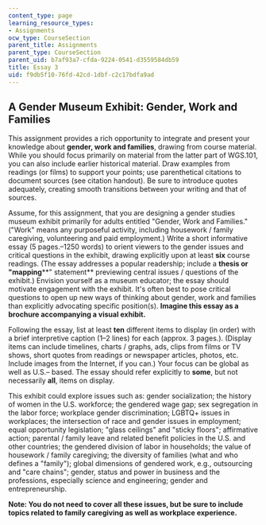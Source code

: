 ```yaml
---
content_type: page
learning_resource_types:
- Assignments
ocw_type: CourseSection
parent_title: Assignments
parent_type: CourseSection
parent_uid: b7af93a7-cfda-9224-0541-d3559584db59
title: Essay 3
uid: f9db5f10-76fd-42cd-1dbf-c2c17bdfa9ad
---
```


A Gender Museum Exhibit: Gender, Work and Families
--------------------------------------------------

This assignment provides a rich opportunity to integrate and present your knowledge about **gender, work and families**, drawing from course material. While you should focus primarily on material from the latter part of WGS.101, you can also include earlier historical material. Draw examples from readings (or films) to support your points; use parenthetical citations to document sources (see citation handout). Be sure to introduce quotes adequately, creating smooth transitions between your writing and that of sources.

Assume, for this assignment, that you are designing a gender studies museum exhibit primarily for adults entitled "Gender, Work and Families." ("Work" means any purposeful activity, including housework / family caregiving, volunteering and paid employment.) Write a short informative essay (5 pages.–1250 words) to orient viewers to the gender issues and critical questions in the exhibit, drawing explicitly upon at least **six** course readings. (The essay addresses a popular readership; include a **thesis or** **"mapping****" statement** previewing central issues / questions of the exhibit.) Envision yourself as a museum educator; the essay should motivate engagement with the exhibit. It's often best to pose critical questions to open up new ways of thinking about gender, work and families than explicitly advocating specific position(s). **Imagine this essay as a brochure accompanying a visual exhibit.**

Following the essay, list at least **ten** different items to display (in order) with a brief interpretive caption (1–2 lines) for each (approx. 3 pages.). (Display items can include timelines, charts / graphs, ads, clips from films or TV shows, short quotes from readings or newspaper articles, photos, etc. Include images from the Internet, if you can.) Your focus can be global as well as U.S.– based. The essay should refer explicitly to **some**, but not necessarily **all**, items on display.

This exhibit could explore issues such as: gender socialization; the history of women in the U.S. workforce; the gendered wage gap; sex segregation in the labor force; workplace gender discrimination; LGBTQ+ issues in workplaces; the intersection of race and gender issues in employment; equal opportunity legislation; "glass ceilings" and "sticky floors"; affirmative action; parental / family leave and related benefit policies in the U.S. and other countries; the gendered division of labor in households; the value of housework / family caregiving; the diversity of families (what and who defines a "family"); global dimensions of gendered work, e.g., outsourcing and "care chains"; gender, status and power in business and the professions, especially science and engineering; gender and entrepreneurship.

**Note: You do not need to cover all these issues, but be sure to include topics related to family caregiving as well as workplace experience.**